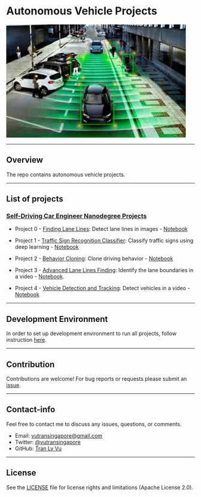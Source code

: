 # **Autonomous Vehicle Projects**

<img src="img/self-driving-car.jpg" width="480" alt="Combined Image" />

---
Overview
---
The repo contains autonomous vehicle projects.

---
List of projects
---

### [Self-Driving Car Engineer Nanodegree Projects](https://www.udacity.com/course/self-driving-car-engineer-nanodegree--nd013) 

* Project 0 - [Finding Lane Lines](https://github.com/tranlyvu/autonomous-vehicle-projects/tree/master/Finding%20Lane%20Lines): Detect lane lines in images - [Notebook](http://nbviewer.jupyter.org/gist/tranlyvu/df59fa9ea4a18f373947ca5c04bec801)

* Project 1 - [Traffic Sign Recognition Classifier](https://github.com/tranlyvu/autonomous-vehicle-projects/tree/master/Traffic%20Sign%20Classifier): Classify traffic signs using deep learning - [Notebook](http://nbviewer.jupyter.org/gist/tranlyvu/83ae4a2ef68908f33b3c4f3d11b1e374)

* Project 2 - [Behavior Cloning](https://github.com/tranlyvu/autonomous-vehicle-projects/tree/master/Behavior%20Cloning): Clone driving behavior - [Notebook](http://nbviewer.jupyter.org/gist/tranlyvu/671c4e258dcc5535f27e458e346c64e9)

* Project 3 - [Advanced Lane Lines Finding](https://github.com/tranlyvu/autonomous-vehicle-projects/tree/master/Advanced%20Lane%20Lines): Identify the lane boundaries in a video - [Notebook](http://nbviewer.jupyter.org/gist/tranlyvu/ffb64be864e9b67cc2aa273d34df8b45).

* Project 4 - [Vehicle Detection and Tracking](https://github.com/tranlyvu/autonomous-vehicle-projects/tree/master/Vehicle%20Detection): Detect vehicles in a video - [Notebook](http://nbviewer.jupyter.org/gist/tranlyvu/3f15440e66a89c1b50bb4993878d1390)

---
Development Environment
---

In order to set up development environment to run all projects, follow instruction [here](https://github.com/tranlyvu/autonomous-vehicle-projects/tree/master/env).

---
Contribution
---

Contributions are welcome! For bug reports or requests please submit an [issue](https://github.com/tranlyvu/autonomous-vehicle-projects/issues).

---
Contact-info
---

Feel free to contact me to discuss any issues, questions, or comments.
*  Email: vutransingapore@gmail.com
*  Twitter: [@vutransingapore](https://twitter.com/vutransingapore)
*  GitHub: [Tran Ly Vu](https://github.com/tranlyvu)

---
License
---
See the [LICENSE](https://github.com/tranlyvu/autonomous-vehicle-projects/blob/master/LICENSE) file for license rights and limitations (Apache License 2.0).
